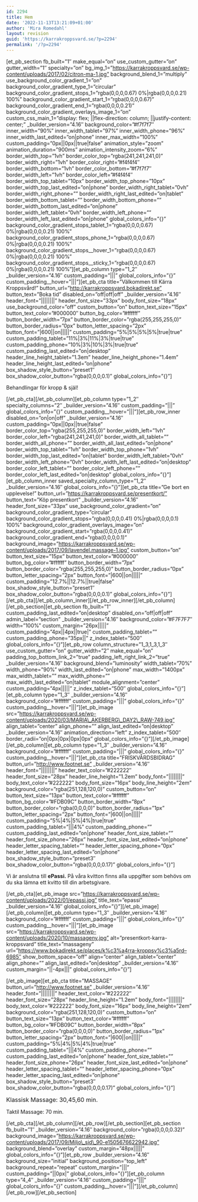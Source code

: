 ```yaml
---
id: 2294
title: Hem
date: '2022-11-13T13:21:09+01:00'
author: 'Mira Romedahl'
layout: revision
guid: 'https://karrakroppsvard.se/?p=2294'
permalink: '/?p=2294'
---
```


\[et\_pb\_section fb\_built=”1″ make\_equal=”on” use\_custom\_gutter=”on” gutter\_width=”1″ specialty=”on” bg\_img\_1=”https://karrakroppsvard.se/wp-content/uploads/2017/02/citron-ma-1.jpg” background\_blend\_1=”multiply” use\_background\_color\_gradient\_1=”on” background\_color\_gradient\_type\_1=”circular” background\_color\_gradient\_stops\_1=”rgba(0,0,0,0.67) 0%|rgba(0,0,0,0.21) 100%” background\_color\_gradient\_start\_1=”rgba(0,0,0,0.67)” background\_color\_gradient\_end\_1=”rgba(0,0,0,0.21)” background\_color\_gradient\_overlays\_image\_1=”on” custom\_css\_main\_1=”display: flex; ||flex-direction: column; ||justify-content: center;” \_builder\_version=”4.16″ background\_color=”#f7f7f7″ inner\_width=”90%” inner\_width\_tablet=”97%” inner\_width\_phone=”96%” inner\_width\_last\_edited=”on|phone” inner\_max\_width=”100%” custom\_padding=”0px||0px||true|false” animation\_style=”zoom” animation\_duration=”900ms” animation\_intensity\_zoom=”6%” border\_width\_top=”1vh” border\_color\_top=”rgba(241,241,241,0)” border\_width\_right=”1vh” border\_color\_right=”#f4f4f4″ border\_width\_bottom=”1vh” border\_color\_bottom=”#f7f7f7″ border\_width\_left=”1vh” border\_color\_left=”#f4f4f4″ border\_width\_top\_tablet=”10px” border\_width\_top\_phone=”10px” border\_width\_top\_last\_edited=”on|phone” border\_width\_right\_tablet=”0vh” border\_width\_right\_phone=”” border\_width\_right\_last\_edited=”on|tablet” border\_width\_bottom\_tablet=”” border\_width\_bottom\_phone=”” border\_width\_bottom\_last\_edited=”on|phone” border\_width\_left\_tablet=”0vh” border\_width\_left\_phone=”” border\_width\_left\_last\_edited=”on|phone” global\_colors\_info=”{}” background\_color\_gradient\_stops\_tablet\_1=”rgba(0,0,0,0.67) 0%|rgba(0,0,0,0.21) 100%” background\_color\_gradient\_stops\_phone\_1=”rgba(0,0,0,0.67) 0%|rgba(0,0,0,0.21) 100%” background\_color\_gradient\_stops\_\_hover\_1=”rgba(0,0,0,0.67) 0%|rgba(0,0,0,0.21) 100%” background\_color\_gradient\_stops\_\_sticky\_1=”rgba(0,0,0,0.67) 0%|rgba(0,0,0,0.21) 100%”\]\[et\_pb\_column type=”1\_2″ \_builder\_version=”4.16″ custom\_padding=”|||” global\_colors\_info=”{}” custom\_padding\_\_hover=”|||”\]\[et\_pb\_cta title=”Välkommen till Kärra Kroppsvård!” button\_url=”http://karrakroppsvard.bokadirekt.se” button\_text=”Boka tid” disabled\_on=”off|off|off” \_builder\_version=”4.16″ header\_font=”||||||||” header\_font\_size=”33px” body\_font\_size=”18px” use\_background\_color=”off” custom\_button=”on” button\_text\_size=”15px” button\_text\_color=”#000000″ button\_bg\_color=”#ffffff” button\_border\_width=”7px” button\_border\_color=”rgba(255,255,255,0)” button\_border\_radius=”0px” button\_letter\_spacing=”2px” button\_font=”|600||on|||||” custom\_padding=”5%|5%|5%|5%|true|true” custom\_padding\_tablet=”11%|3%|11%|3%|true|true” custom\_padding\_phone=”10%|3%|10%|3%|true|true” custom\_padding\_last\_edited=”on|desktop” header\_line\_height\_tablet=”1.3em” header\_line\_height\_phone=”1.4em” header\_line\_height\_last\_edited=”on|phone” box\_shadow\_style\_button=”preset1″ box\_shadow\_color\_button=”rgba(0,0,0,0.1)” global\_colors\_info=”{}”\]

Behandlingar för kropp &amp; själ!

\[/et\_pb\_cta\]\[/et\_pb\_column\]\[et\_pb\_column type=”1\_2″ specialty\_columns=”2″ \_builder\_version=”4.16″ custom\_padding=”|||” global\_colors\_info=”{}” custom\_padding\_\_hover=”|||”\]\[et\_pb\_row\_inner disabled\_on=”on|on|off” \_builder\_version=”4.16″ custom\_padding=”0px||0px||true|false” border\_color\_top=”rgba(255,255,255,0)” border\_width\_left=”1vh” border\_color\_left=”rgba(241,241,241,0)” border\_width\_all\_tablet=”” border\_width\_all\_phone=”” border\_width\_all\_last\_edited=”on|phone” border\_width\_top\_tablet=”1vh” border\_width\_top\_phone=”1vh” border\_width\_top\_last\_edited=”on|tablet” border\_width\_left\_tablet=”0vh” border\_width\_left\_phone=”0vh” border\_width\_left\_last\_edited=”on|desktop” border\_color\_left\_tablet=”” border\_color\_left\_phone=”” border\_color\_left\_last\_edited=”on|desktop” global\_colors\_info=”{}”\]\[et\_pb\_column\_inner saved\_specialty\_column\_type=”1\_2″ \_builder\_version=”4.16″ global\_colors\_info=”{}”\]\[et\_pb\_cta title=”Ge bort en upplevelse!” button\_url=”https://karrakroppsvard.se/presentkort/” button\_text=”Köp presentkort” \_builder\_version=”4.16″ header\_font\_size=”33px” use\_background\_color\_gradient=”on” background\_color\_gradient\_type=”circular” background\_color\_gradient\_stops=”rgba(0,0,0,0.41) 0%|rgba(0,0,0,0.1) 100%” background\_color\_gradient\_overlays\_image=”on” background\_color\_gradient\_start=”rgba(0,0,0,0.41)” background\_color\_gradient\_end=”rgba(0,0,0,0.1)” background\_image=”https://karrakroppsvard.se/wp-content/uploads/2017/09/lavendel.massage-1.jpg” custom\_button=”on” button\_text\_size=”15px” button\_text\_color=”#000000″ button\_bg\_color=”#ffffff” button\_border\_width=”7px” button\_border\_color=”rgba(255,255,255,0)” button\_border\_radius=”0px” button\_letter\_spacing=”2px” button\_font=”|600||on|||||” custom\_padding=”12.7%||12.7%||true|false” box\_shadow\_style\_button=”preset1″ box\_shadow\_color\_button=”rgba(0,0,0,0.1)” global\_colors\_info=”{}”\]\[/et\_pb\_cta\]\[/et\_pb\_column\_inner\]\[/et\_pb\_row\_inner\]\[/et\_pb\_column\]\[/et\_pb\_section\]\[et\_pb\_section fb\_built=”1″ custom\_padding\_last\_edited=”on|desktop” disabled\_on=”off|off|off” admin\_label=”section” \_builder\_version=”4.16″ background\_color=”#F7F7F7″ width=”100%” custom\_margin=”26px|||||” custom\_padding=”4px||4px||true|” custom\_padding\_tablet=”” custom\_padding\_phone=”35px||” z\_index\_tablet=”500″ global\_colors\_info=”{}”\]\[et\_pb\_row column\_structure=”1\_3,1\_3,1\_3″ use\_custom\_gutter=”on” gutter\_width=”2″ make\_equal=”on” padding\_top\_bottom\_link\_2=”true” padding\_left\_right\_link\_2=”true” \_builder\_version=”4.16″ background\_blend=”luminosity” width\_tablet=”70%” width\_phone=”90%” width\_last\_edited=”on|phone” max\_width=”1400px” max\_width\_tablet=”” max\_width\_phone=”” max\_width\_last\_edited=”on|tablet” module\_alignment=”center” custom\_padding=”4px|||||” z\_index\_tablet=”500″ global\_colors\_info=”{}”\]\[et\_pb\_column type=”1\_3″ \_builder\_version=”4.16″ background\_color=”#ffffff” custom\_padding=”|||” global\_colors\_info=”{}” custom\_padding\_\_hover=”|||”\]\[et\_pb\_image src=”https://karrakroppsvard.se/wp-content/uploads/2020/03/MARIA\_AKERBERG\_DAY2\_RAW-749.jpg” align\_tablet=”center” align\_phone=”” align\_last\_edited=”on|desktop” \_builder\_version=”4.16″ animation\_direction=”left” z\_index\_tablet=”500″ border\_radii=”on|0px|0px|0px|0px” global\_colors\_info=”{}”\]\[/et\_pb\_image\]\[/et\_pb\_column\]\[et\_pb\_column type=”1\_3″ \_builder\_version=”4.16″ background\_color=”#ffffff” custom\_padding=”|||” global\_colors\_info=”{}” custom\_padding\_\_hover=”|||”\]\[et\_pb\_cta title=”FRISKVÅRDSBIDRAG” button\_url=”http://www.footnet.se” \_builder\_version=”4.16″ header\_font=”||||||||” header\_text\_color=”#222222″ header\_font\_size=”28px” header\_line\_height=”1.2em” body\_font=”||||||||” body\_text\_color=”#222222″ body\_font\_size=”16px” body\_line\_height=”2em” background\_color=”rgba(251,128,120,0)” custom\_button=”on” button\_text\_size=”13px” button\_text\_color=”#ffffff” button\_bg\_color=”#FDB09C” button\_border\_width=”8px” button\_border\_color=”rgba(0,0,0,0)” button\_border\_radius=”1px” button\_letter\_spacing=”2px” button\_font=”|600||on|||||” custom\_padding=”5%|4%|5%|4%|true|true” custom\_padding\_tablet=”|||4%” custom\_padding\_phone=”” custom\_padding\_last\_edited=”on|phone” header\_font\_size\_tablet=”” header\_font\_size\_phone=”26px” header\_font\_size\_last\_edited=”on|phone” header\_letter\_spacing\_tablet=”” header\_letter\_spacing\_phone=”0px” header\_letter\_spacing\_last\_edited=”on|phone” box\_shadow\_style\_button=”preset3″ box\_shadow\_color\_button=”rgba(0,0,0,0.17)” global\_colors\_info=”{}”\]

Vi är anslutna till **ePassi.** På våra kvitton finns alla uppgifter som behövs om du ska lämna ett kvitto till din arbetsgivare.

\[/et\_pb\_cta\]\[et\_pb\_image src=”https://karrakroppsvard.se/wp-content/uploads/2022/01/epassi.jpg” title\_text=”epassi” \_builder\_version=”4.16″ global\_colors\_info=”{}”\]\[/et\_pb\_image\]\[/et\_pb\_column\]\[et\_pb\_column type=”1\_3″ \_builder\_version=”4.16″ background\_color=”#ffffff” custom\_padding=”|||” global\_colors\_info=”{}” custom\_padding\_\_hover=”|||”\]\[et\_pb\_image src=”https://karrakroppsvard.se/wp-content/uploads/2020/10/massageny.jpg” alt=”presentkort-karra-kroppsvard” title\_text=”massageny” url=”https://www.bokadirekt.se/places/k%c3%a4rra-kroppsv%c3%a5rd–6985″ show\_bottom\_space=”off” align=”center” align\_tablet=”center” align\_phone=”” align\_last\_edited=”on|desktop” \_builder\_version=”4.16″ custom\_margin=”||-4px|||” global\_colors\_info=”{}”\]

\[/et\_pb\_image\]\[et\_pb\_cta title=”MASSAGE” button\_url=”http://www.footnet.se” \_builder\_version=”4.16″ header\_font=”||||||||” header\_text\_color=”#222222″ header\_font\_size=”28px” header\_line\_height=”1.2em” body\_font=”||||||||” body\_text\_color=”#222222″ body\_font\_size=”16px” body\_line\_height=”2em” background\_color=”rgba(251,128,120,0)” custom\_button=”on” button\_text\_size=”13px” button\_text\_color=”#ffffff” button\_bg\_color=”#FDB09C” button\_border\_width=”8px” button\_border\_color=”rgba(0,0,0,0)” button\_border\_radius=”1px” button\_letter\_spacing=”2px” button\_font=”|600||on|||||” custom\_padding=”5%|4%|5%|4%|true|true” custom\_padding\_tablet=”|||4%” custom\_padding\_phone=”” custom\_padding\_last\_edited=”on|phone” header\_font\_size\_tablet=”” header\_font\_size\_phone=”26px” header\_font\_size\_last\_edited=”on|phone” header\_letter\_spacing\_tablet=”” header\_letter\_spacing\_phone=”0px” header\_letter\_spacing\_last\_edited=”on|phone” box\_shadow\_style\_button=”preset3″ box\_shadow\_color\_button=”rgba(0,0,0,0.17)” global\_colors\_info=”{}”\]

 <span style="font-size: 16px;">Klassisk Massage: 30,45,60 min.</span>

Taktil Massage: 70 min.

\[/et\_pb\_cta\]\[/et\_pb\_column\]\[/et\_pb\_row\]\[/et\_pb\_section\]\[et\_pb\_section fb\_built=”1″ \_builder\_version=”4.16″ background\_color=”rgba(0,0,0,0.32)” background\_image=”https://karrakroppsvard.se/wp-content/uploads/2017/09/Miljo\_sid\_90-e1505676622942.jpg” background\_blend=”overlay” custom\_margin=”48px|||||” global\_colors\_info=”{}”\]\[et\_pb\_row \_builder\_version=”4.16″ background\_size=”initial” background\_position=”top\_left” background\_repeat=”repeat” custom\_margin=”|||” custom\_padding=”||0px|” global\_colors\_info=”{}”\]\[et\_pb\_column type=”4\_4″ \_builder\_version=”4.16″ custom\_padding=”|||” global\_colors\_info=”{}” custom\_padding\_\_hover=”|||”\]\[/et\_pb\_column\]\[/et\_pb\_row\]\[/et\_pb\_section\]